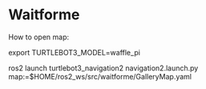 # Waitforme

How to open map:

export TURTLEBOT3_MODEL=waffle_pi
	
ros2 launch turtlebot3_navigation2 navigation2.launch.py map:=$HOME/ros2_ws/src/waitforme/GalleryMap.yaml



